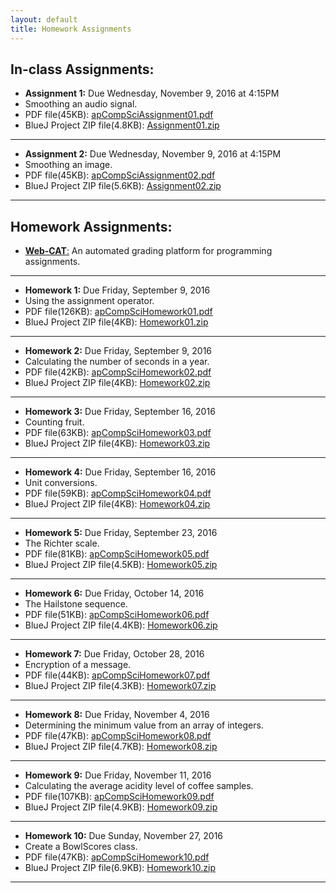 ```yaml
---
layout: default
title: Homework Assignments
---
```


## In-class Assignments:

+ **Assignment 1:** Due Wednesday, November 9, 2016 at 4:15PM
+ Smoothing an audio signal.
+ PDF file(45KB): [apCompSciAssignment01.pdf](/apcompsci3/assets/apCompSciAssignment01.pdf)
+ BlueJ Project ZIP file(4.8KB): [Assignment01.zip](/apcompsci3/assets/Assignment01.zip)

---

+ **Assignment 2:** Due Wednesday, November 9, 2016 at 4:15PM
+ Smoothing an image.
+ PDF file(45KB): [apCompSciAssignment02.pdf](/apcompsci3/assets/apCompSciAssignment02.pdf)
+ BlueJ Project ZIP file(5.6KB): [Assignment02.zip](/apcompsci3/assets/Assignment02.zip)

---

## Homework Assignments:

+ [**Web-CAT**:](http://ec2-54-65-207-33.ap-northeast-1.compute.amazonaws.com:8080/Web-CAT/WebObjects/Web-CAT.woa) An automated grading platform for programming assignments.

---

+ **Homework 1:** Due Friday, September 9, 2016
+ Using the assignment operator.
+ PDF file(126KB): [apCompSciHomework01.pdf](/apcompsci3/assets/apCompSciHomework01.pdf)
+ BlueJ Project ZIP file(4KB): [Homework01.zip](/apcompsci3/assets/Homework01.zip)

---

+ **Homework 2:** Due Friday, September 9, 2016
+ Calculating the number of seconds in a year.
+ PDF file(42KB): [apCompSciHomework02.pdf](/apcompsci3/assets/apCompSciHomework02.pdf)
+ BlueJ Project ZIP file(4KB): [Homework02.zip](/apcompsci3/assets/Homework02.zip)

---

+ **Homework 3:** Due Friday, September 16, 2016
+ Counting fruit.
+ PDF file(63KB): [apCompSciHomework03.pdf](/apcompsci3/assets/apCompSciHomework03.pdf)
+ BlueJ Project ZIP file(4KB): [Homework03.zip](/apcompsci3/assets/Homework03.zip)

---

+ **Homework 4:** Due Friday, September 16, 2016
+ Unit conversions.
+ PDF file(59KB): [apCompSciHomework04.pdf](/apcompsci3/assets/apCompSciHomework04.pdf)
+ BlueJ Project ZIP file(4KB): [Homework04.zip](/apcompsci3/assets/Homework04.zip)

---

+ **Homework 5:** Due Friday, September 23, 2016
+ The Richter scale.
+ PDF file(81KB): [apCompSciHomework05.pdf](/apcompsci3/assets/apCompSciHomework05.pdf)
+ BlueJ Project ZIP file(4.5KB): [Homework05.zip](/apcompsci3/assets/Homework05.zip)

---

+ **Homework 6:** Due Friday, October 14, 2016
+ The Hailstone sequence.
+ PDF file(51KB): [apCompSciHomework06.pdf](/apcompsci3/assets/apCompSciHomework06.pdf)
+ BlueJ Project ZIP file(4.4KB): [Homework06.zip](/apcompsci3/assets/Homework06.zip)

---

+ **Homework 7:** Due Friday, October 28, 2016
+ Encryption of a message.
+ PDF file(44KB): [apCompSciHomework07.pdf](/apcompsci3/assets/apCompSciHomework07.pdf)
+ BlueJ Project ZIP file(4.3KB): [Homework07.zip](/apcompsci3/assets/Homework07.zip)

---

+ **Homework 8:** Due Friday, November 4, 2016
+ Determining the minimum value from an array of integers.
+ PDF file(47KB): [apCompSciHomework08.pdf](/apcompsci3/assets/apCompSciHomework08.pdf)
+ BlueJ Project ZIP file(4.7KB): [Homework08.zip](/apcompsci3/assets/Homework08.zip)

---

+ **Homework 9:** Due Friday, November 11, 2016
+ Calculating the average acidity level of coffee samples.
+ PDF file(107KB): [apCompSciHomework09.pdf](/apcompsci3/assets/apCompSciHomework09.pdf)
+ BlueJ Project ZIP file(4.9KB): [Homework09.zip](/apcompsci3/assets/Homework09.zip)

---

+ **Homework 10:** Due Sunday, November 27, 2016
+ Create a BowlScores class.
+ PDF file(47KB): [apCompSciHomework10.pdf](/apcompsci3/assets/apCompSciHomework10.pdf)
+ BlueJ Project ZIP file(6.9KB): [Homework10.zip](/apcompsci3/assets/Homework10.zip)

---








